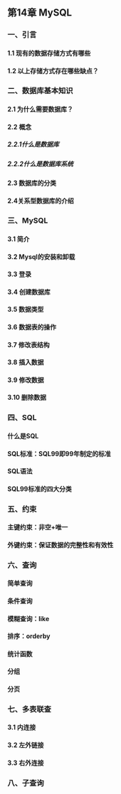 ## 第14章 MySQL

### ⼀、引⾔
#### 1.1 现有的数据存储方式有哪些
#### 1.2 以上存储⽅式存在哪些缺点？

### ⼆、数据库基本知识
#### 2.1 为什么需要数据库？
#### 2.2 概念
##### 2.2.1什么是数据库
##### 2.2.2什么是数据库系统
#### 2.3 数据库的分类
#### 2.4关系型数据库的介绍

### 三、MySQL
#### 3.1 简介
#### 3.2 Mysql的安装和卸载
#### 3.3 登录
#### 3.4 创建数据库
#### 3.5 数据类型
#### 3.6 数据表的操作
#### 3.7 修改表结构
#### 3.8 插⼊数据
#### 3.9 修改数据
#### 3.10 删除数据

### 四、SQL
#### 什么是SQL
#### SQL标准：SQL99即99年制定的标准
#### SQL语法
#### SQL99标准的四⼤分类

### 五、约束
#### 主键约束：⾮空+唯⼀
#### 外键约束：保证数据的完整性和有效性

### 六、查询
#### 简单查询
#### 条件查询
#### 模糊查询：like
#### 排序：orderby
#### 统计函数
#### 分组
#### 分⻚

### 七、多表联查
#### 3.1 内连接
#### 3.2 左外链接
#### 3.3 右外连接

### ⼋、⼦查询
